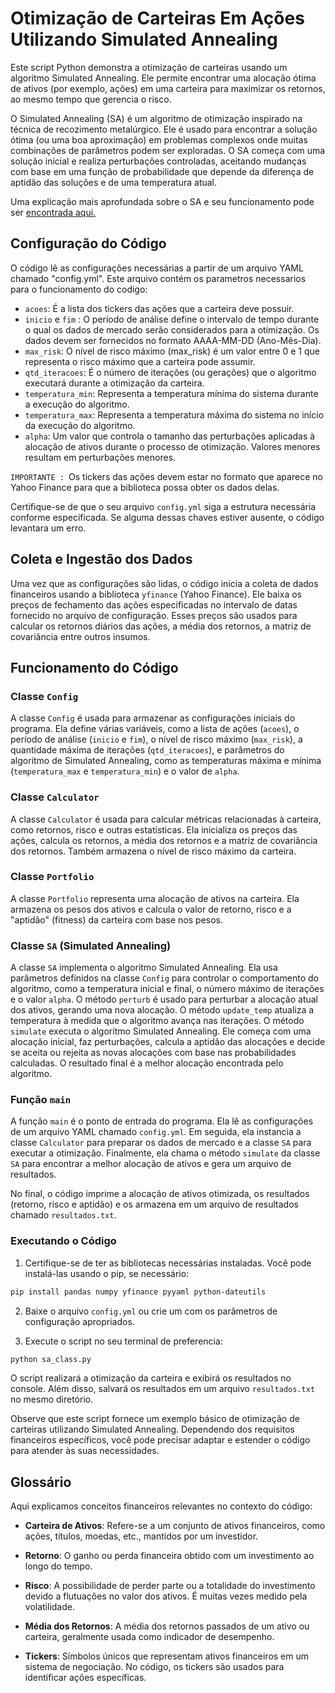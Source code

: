 # Otimização de Carteiras Em Ações Utilizando Simulated Annealing

Este script Python demonstra a otimização de carteiras usando um algoritmo Simulated Annealing. Ele permite encontrar uma alocação ótima de ativos (por exemplo, ações) em uma carteira para maximizar os retornos, ao mesmo tempo que gerencia o risco.

O Simulated Annealing (SA) é um algoritmo de otimização inspirado na técnica de recozimento metalúrgico. Ele é usado para encontrar a solução ótima (ou uma boa aproximação) em problemas complexos onde muitas combinações de parâmetros podem ser exploradas. O SA começa com uma solução inicial e realiza perturbações controladas, aceitando mudanças com base em uma função de probabilidade que depende da diferença de aptidão das soluções e de uma temperatura atual. 

Uma explicação mais aprofundada sobre o SA e seu funcionamento pode ser [encontrada aqui.](https://pt.wikipedia.org/wiki/Simulated_annealing)



## Configuração do Código

O código lê as configurações necessárias a partir de um arquivo YAML chamado "config.yml". Este arquivo contém os parametros necessarios para o funcionamento do codigo: 

- `acoes`: É a lista dos tickers das ações que a carteira deve possuir.
- `inicio` e `fim` : O período de análise define o intervalo de tempo durante o qual os dados de mercado serão considerados para a otimização. Os dados devem ser fornecidos no formato AAAA-MM-DD (Ano-Mês-Dia).
- `max_risk`: O nível de risco máximo (max_risk) é um valor entre 0 e 1 que representa o risco máximo que a carteira pode assumir.
- `qtd_iteracoes`: É o número de iterações (ou gerações) que o algoritmo executará durante a otimização da carteira. 
- `temperatura_min`: Representa a temperatura mínima do sistema durante a execução do algoritmo.
- `temperatura_max`: Representa a temperatura máxima do sistema no início da execução do algoritmo. 
- `alpha`:  Um valor que controla o tamanho das perturbações aplicadas à alocação de ativos durante o processo de otimização. Valores menores resultam em perturbações menores.

`IMPORTANTE : `Os tickers das ações devem estar no formato que aparece no Yahoo Finance para que a biblioteca possa obter os dados delas.

Certifique-se de que o seu arquivo `config.yml` siga a estrutura necessária conforme especificada. Se alguma dessas chaves estiver ausente, o código levantara um erro.

## Coleta e Ingestão dos Dados

Uma vez que as configurações são lidas, o código inicia a coleta de dados financeiros usando a biblioteca `yfinance` (Yahoo Finance). Ele baixa os preços de fechamento das ações especificadas no intervalo de datas fornecido no arquivo de configuração. Esses preços são usados para calcular os retornos diários das ações, a média dos retornos, a matriz de covariância entre outros insumos.

## Funcionamento do Código

### Classe `Config`

A classe `Config` é usada para armazenar as configurações iniciais do programa. Ela define várias variáveis, como a lista de ações (`acoes`), o período de análise (`inicio` e `fim`), o nível de risco máximo (`max_risk`), a quantidade máxima de iterações (`qtd_iteracoes`), e parâmetros do algoritmo de Simulated Annealing, como as temperaturas máxima e mínima (`temperatura_max` e `temperatura_min`) e o valor de `alpha`.

### Classe `Calculator`

A classe `Calculator` é usada para calcular métricas relacionadas à carteira, como retornos, risco e outras estatísticas. Ela inicializa os preços das ações, calcula os retornos, a média dos retornos e a matriz de covariância dos retornos. Também armazena o nível de risco máximo da carteira.

### Classe `Portfolio`

A classe `Portfolio` representa uma alocação de ativos na carteira. Ela armazena os pesos dos ativos e calcula o valor de retorno, risco e a "aptidão" (fitness) da carteira com base nos pesos.

### Classe `SA` (Simulated Annealing)

A classe `SA` implementa o algoritmo Simulated Annealing. Ela usa parâmetros definidos na classe `Config` para controlar o comportamento do algoritmo, como a temperatura inicial e final, o número máximo de iterações e o valor `alpha`. O método `perturb` é usado para perturbar a alocação atual dos ativos, gerando uma nova alocação. O método `update_temp` atualiza a temperatura à medida que o algoritmo avança nas iterações. O método `simulate` executa o algoritmo Simulated Annealing. Ele começa com uma alocação inicial, faz perturbações, calcula a aptidão das alocações e decide se aceita ou rejeita as novas alocações com base nas probabilidades calculadas. O resultado final é a melhor alocação encontrada pelo algoritmo.

### Função `main`

A função `main` é o ponto de entrada do programa. Ela lê as configurações de um arquivo YAML chamado `config.yml`. Em seguida, ela instancia a classe `Calculator` para preparar os dados de mercado e a classe `SA` para executar a otimização. Finalmente, ela chama o método `simulate` da classe `SA` para encontrar a melhor alocação de ativos e gera um arquivo de resultados.

No final, o código imprime a alocação de ativos otimizada, os resultados (retorno, risco e aptidão) e os armazena em um arquivo de resultados chamado `resultados.txt`.

### Executando o Código

1. Certifique-se de ter as bibliotecas necessárias instaladas. Você pode instalá-las usando o pip, se necessário:

```bash
pip install pandas numpy yfinance pyyaml python-dateutils
```

2. Baixe o arquivo `config.yml` ou crie um com os parâmetros de configuração apropriados.

3. Execute o script no seu terminal de preferencia:

```bash
python sa_class.py
```

O script realizará a otimização da carteira e exibirá os resultados no console. Além disso, salvará os resultados em um arquivo `resultados.txt` no mesmo diretório.

Observe que este script fornece um exemplo básico de otimização de carteiras utilizando Simulated Annealing. Dependendo dos requisitos financeiros específicos, você pode precisar adaptar e estender o código para atender às suas necessidades.


## Glossário

Aqui explicamos conceitos financeiros relevantes no contexto do código:

- **Carteira de Ativos**: Refere-se a um conjunto de ativos financeiros, como ações, títulos, moedas, etc., mantidos por um investidor.

- **Retorno**: O ganho ou perda financeira obtido com um investimento ao longo do tempo.

- **Risco**: A possibilidade de perder parte ou a totalidade do investimento devido a flutuações no valor dos ativos. É muitas vezes medido pela volatilidade.

- **Média dos Retornos**: A média dos retornos passados de um ativo ou carteira, geralmente usada como indicador de desempenho.

- **Tickers**: Símbolos únicos que representam ativos financeiros em um sistema de negociação. No código, os tickers são usados para identificar ações específicas.
